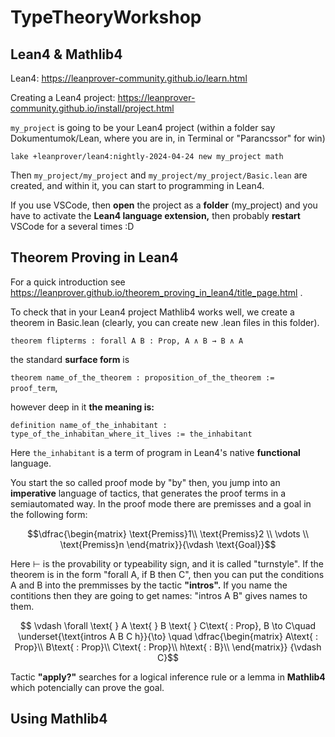# TypeTheoryWorkshop

## Lean4 & Mathlib4

Lean4: https://leanprover-community.github.io/learn.html

Creating a Lean4 project: https://leanprover-community.github.io/install/project.html 

````my_project```` is going to be your Lean4 project (within a folder say Dokumentumok/Lean, where you are in, in Terminal or "Parancssor" for win)  

````terminal
lake +leanprover/lean4:nightly-2024-04-24 new my_project math
````

Then ````my_project/my_project```` and ````my_project/my_project/Basic.lean```` are created, and within it, you can start to programming in Lean4.  

If you use VSCode, then **open** the project as a **folder** (my_project) and you have to activate the **Lean4 language extension,** then probably **restart** VSCode for a several times :D

## Theorem Proving in Lean4

For a quick introduction see https://leanprover.github.io/theorem_proving_in_lean4/title_page.html .

To check that in your Lean4 project Mathlib4 works well, we create a theorem in Basic.lean (clearly, you can create new .lean files in this folder).

````lean
theorem flipterms : forall A B : Prop, A ∧ B → B ∧ A
````
the standard **surface form** is

````theorem name_of_the_theorem : proposition_of_the_theorem := proof_term````, 

however deep in it **the meaning is:**

````definition name_of_the_inhabitant : type_of_the_inhabitan_where_it_lives := the_inhabitant````

Here ````the_inhabitant```` is a term of program in Lean4's native **functional** language.

You start the so called proof mode by "by" then, you jump into an **imperative** language of tactics, that generates the proof terms in a semiautomated way. In the proof mode there are premisses and a goal in the following form: 

$$\dfrac{\begin{matrix}
\text{Premiss}1\\ 
\text{Premiss}2  \\  
\vdots \\
\text{Premiss}n
\end{matrix}}{\vdash \text{Goal}}$$

Here $\vdash$ is the provability or typeability sign, and it is called "turnstyle". If the theorem is in the form "forall A, if B then C", then you can put the conditions A and B into the premmisses by the tactic **"intros".** If you name the contitions then they are going to get names: "intros A B" gives names to them. 

$$
\vdash \forall \text{ } A \text{ } B \text{ } C\text{ : Prop}, B \to C\quad
\underset{\text{intros A B C h}}{\to} \quad
\dfrac{\begin{matrix}
A\text{ : Prop}\\ 
B\text{ : Prop}\\  
C\text{ : Prop}\\
h\text{ : B}\\
\end{matrix}}
{\vdash C}$$

Tactic **"apply?"** searches for a logical inference rule or a lemma in **Mathlib4** which potencially can prove the goal.

## Using Mathlib4



